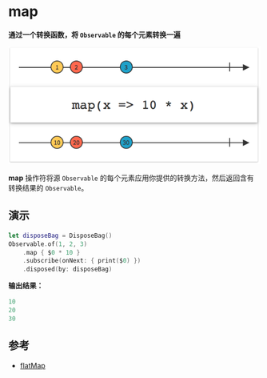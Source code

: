 # map

**通过一个转换函数，将 `Observable` 的每个元素转换一遍**

![](../.gitbook/assets/map%20%281%29.png)

**map** 操作符将源 `Observable` 的每个元素应用你提供的转换方法，然后返回含有转换结果的 `Observable`。

## 演示

```swift
let disposeBag = DisposeBag()
Observable.of(1, 2, 3)
    .map { $0 * 10 }
    .subscribe(onNext: { print($0) })
    .disposed(by: disposeBag)
```

**输出结果：**

```swift
10
20
30
```

## 参考

* [flatMap](flatmap.md)


